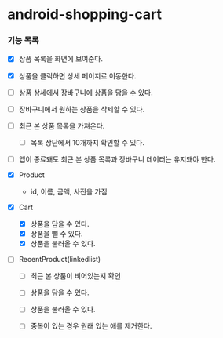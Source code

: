 # android-shopping-cart

### 기능 목록

- [X] 상품 목록을 화면에 보여준다.
- [X] 상품을 클릭하면 상세 페이지로 이동한다.
- [ ] 상품 상세에서 장바구니에 상품을 담을 수 있다.
- [ ] 장바구니에서 원하는 상품을 삭제할 수 있다.
- [ ] 최근 본 상품 목록을 가져온다.
  - [ ] 목록 상단에서 10개까지 확인할 수 있다.
- [ ] 앱이 종료돼도 최근 본 상품 목록과 장바구니 데이터는 유지돼야 한다.

- [x] Product
  - id, 이름, 금액, 사진을 가짐

- [x] Cart
  - [x] 상품을 담을 수 있다.
  - [x] 상품을 뺄 수 있다.
  - [x] 상품을 불러올 수 있다.
  
- [ ] RecentProduct(linkedlist)
  - [ ] 최근 본 상품이 비어있는지 확인
  - [ ] 상품을 담을 수 있다.
  - [ ] 상품을 불러올 수 있다.
  - [ ] 중복이 있는 경우 원래 있는 애를 제거한다.

